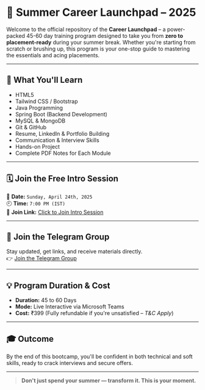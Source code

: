 # 🚀 Summer Career Launchpad – 2025

Welcome to the official repository of the **Career Launchpad** – a power-packed 45-60 day training program designed to take you from **zero to placement-ready** during your summer break. Whether you're starting from scratch or brushing up, this program is your one-stop guide to mastering the essentials and acing placements.

---

## 🎯 What You'll Learn

- HTML5  
- Tailwind CSS / Bootstrap  
- Java Programming  
- Spring Boot (Backend Development)  
- MySQL & MongoDB  
- Git & GitHub  
- Resume, LinkedIn & Portfolio Building  
- Communication & Interview Skills  
- Hands-on Project  
- Complete PDF Notes for Each Module  

---

## 🗓️ Join the Free Intro Session  
📅 **Date:** `Sunday, April 24th, 2025`  
🕘 **Time:** `7:00 PM (IST)`  
🔗 **Join Link:** [Click to Join Intro Session](https://teams.microsoft.com/l/meetup-join/19%3ameeting_NDY4YTgyZWItNGVkMy00MDQ5LTkxZjYtYWIxYTRlMzQzMDFj%40thread.v2/0?context=%7b%22Tid%22%3a%22808cc83e-a546-47e7-a03f-73a1ebba24f3%22%2c%22Oid%22%3a%22b989c7b2-a4f9-4506-ada6-5371a8d74452%22%7d)  

---

## 💬 Join the Telegram Group  
Stay updated, get links, and receive materials directly.  
👉 [Join the Telegram Group](https://t.me/+Nt4bPOsC7tk5MDc9)  

---

## 💡 Program Duration & Cost
- **Duration:** 45 to 60 Days  
- **Mode:** Live Interactive via Microsoft Teams  
- **Cost:** ₹399 (Fully refundable if you're unsatisfied – *T&C Apply*)  

---

## 🎓 Outcome
By the end of this bootcamp, you'll be confident in both technical and soft skills, ready to crack interviews and secure offers.

---

> **Don't just spend your summer — transform it. This is your moment.**  
